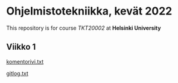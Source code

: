 # Ohjelmistotekniikka, kevät 2022

This repository is for course *TKT20002* at **Helsinki University**



## Viikko 1

[komentorivi.txt](https://github.com/Zatyri/ot-harjoitustyo/blob/master/laskarit/viikko1/komentorivi.txt)

[gitlog.txt](https://github.com/Zatyri/ot-harjoitustyo/blob/master/laskarit/viikko1/gitlog.txt)
